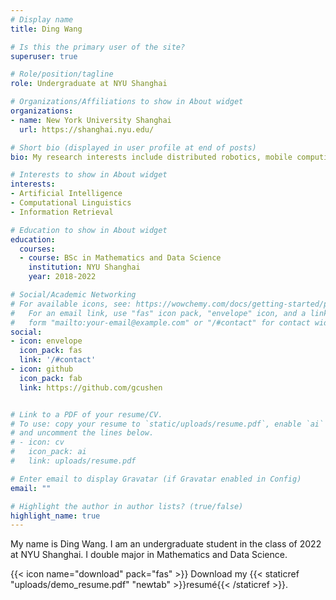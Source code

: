 ```yaml
---
# Display name
title: Ding Wang

# Is this the primary user of the site?
superuser: true

# Role/position/tagline
role: Undergraduate at NYU Shanghai

# Organizations/Affiliations to show in About widget
organizations:
- name: New York University Shanghai
  url: https://shanghai.nyu.edu/

# Short bio (displayed in user profile at end of posts)
bio: My research interests include distributed robotics, mobile computing and programmable matter.

# Interests to show in About widget
interests:
- Artificial Intelligence
- Computational Linguistics
- Information Retrieval

# Education to show in About widget
education:
  courses:
  - course: BSc in Mathematics and Data Science
    institution: NYU Shanghai
    year: 2018-2022

# Social/Academic Networking
# For available icons, see: https://wowchemy.com/docs/getting-started/page-builder/#icons
#   For an email link, use "fas" icon pack, "envelope" icon, and a link in the
#   form "mailto:your-email@example.com" or "/#contact" for contact widget.
social:
- icon: envelope
  icon_pack: fas
  link: '/#contact'
- icon: github
  icon_pack: fab
  link: https://github.com/gcushen


# Link to a PDF of your resume/CV.
# To use: copy your resume to `static/uploads/resume.pdf`, enable `ai` icons in `params.toml`, 
# and uncomment the lines below.
# - icon: cv
#   icon_pack: ai
#   link: uploads/resume.pdf

# Enter email to display Gravatar (if Gravatar enabled in Config)
email: ""

# Highlight the author in author lists? (true/false)
highlight_name: true
---
```


My name is Ding Wang. I am an undergraduate student in the class of 2022 at NYU Shanghai. I double major in Mathematics and Data Science.

{{< icon name="download" pack="fas" >}} Download my {{< staticref "uploads/demo_resume.pdf" "newtab" >}}resumé{{< /staticref >}}.
